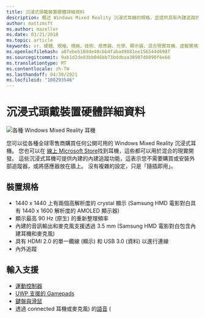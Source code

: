 ```yaml
---
title: 沉浸式頭戴裝置硬體詳細資料
description: 概述 Windows Mixed Reality 沉浸式耳機的規格，並提供具有內建追蹤的 VR (不需要) 任何外部設定。
author: mattzmsft
ms.author: mazeller
ms.date: 03/21/2018
ms.topic: article
keywords: vr、硬體、規格、規格、技術、感應器、光學、顯示器、混合現實耳機、虛擬實境耳機、何謂虛擬實境、沉浸式耳機
ms.openlocfilehash: a8febeb10dde40cbb4faba49881ee156544d698f
ms.sourcegitcommit: 9ab1d2de03bb046bb73bddbaa38907d0890f6e66
ms.translationtype: MT
ms.contentlocale: zh-TW
ms.lasthandoff: 04/30/2021
ms.locfileid: "108293546"
---
```

# <a name="immersive-headset-hardware-details"></a>沉浸式頭戴裝置硬體詳細資料

![各種 Windows Mixed Reality 耳機](images/MR-headsets.png)

您可以從各種全球零售商購買任何公開可用的 Windows Mixed Reality 沉浸式耳機。 您也可以在 [線上 Microsoft Store](https://www.microsoft.com/en-us/store/collections/AR-MR-VRheadsets)找到耳機，這些都可以用於混合的現實開發。 這些沉浸式耳機可提供內建的內建追蹤功能，這表示您不需要購買或安裝外部追蹤器，或將感應器放在牆上。 沒有複雜的設定，只是「隨插即用」。

## <a name="device-specifications"></a>裝置規格

* 1440 x 1440 上有兩個高解析度的 crystal 顯示 (Samsung HMD 電影對白具有 1440 x 1600 解析度的 AMOLED 顯示器) 
* 顯示最高 90 Hz (原生) 的重新整理頻率
* 內建的音訊輸出和麥克風支援透過 3.5 mm (Samsung HMD 電影對白包含內建耳機和麥克風) 
* 具有 HDMI 2.0 的單一纜線 (顯示) 和 USB 3.0 (資料) 以進行連線
* 內外追蹤

## <a name="input-support"></a>輸入支援

* [運動控制器](../design/motion-controllers.md)
* [UWP 支援的 Gamepads](hardware-accessories.md)
* [鍵盤與滑鼠](hardware-accessories.md)
* 透過 connected 耳機或麥克風) 的[語音](../design/voice-input.md) (

